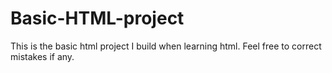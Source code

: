 # Basic-HTML-project
This is the basic html project I build when learning html. Feel free to correct mistakes if any.  
